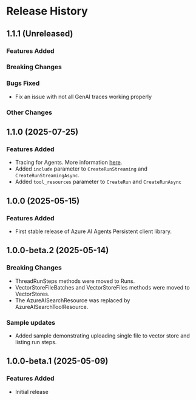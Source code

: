 # Release History

## 1.1.1 (Unreleased)

### Features Added

### Breaking Changes

### Bugs Fixed
- Fix an issue with not all GenAI traces working properly

### Other Changes

## 1.1.0 (2025-07-25)

### Features Added
- Tracing for Agents. More information [here](https://github.com/Azure/azure-sdk-for-net/blob/main/sdk/ai/Azure.AI.Agents.Persistent/README.md#tracing).
- Added `include` parameter to `CreateRunStreaming` and `CreateRunStreamingAsync`.
- Added `tool_resources` parameter to `CreateRun` and `CreateRunAsync`

## 1.0.0 (2025-05-15)

### Features Added
- First stable release of Azure AI Agents Persistent client library.

## 1.0.0-beta.2 (2025-05-14)

### Breaking Changes
- ThreadRunSteps methods were moved to Runs.
- VectorStoreFileBatches and VectorStoreFiles methods were moved to VectorStores.
- The AzureAISearchResource was replaced by AzureAISearchToolResource.

### Sample updates
- Added sample demonstrating uploading single file to vector store and listing run steps.

## 1.0.0-beta.1 (2025-05-09)

### Features Added
- Initial release

